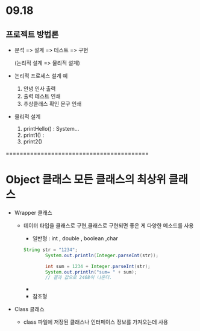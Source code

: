 # 09.18

## 프로젝트 방법론

- 분석 => 설계 => 테스트 => 구현

  (논리적 설계 => 물리적 설계)

- 논리적 프로세스 설계 예
  1. 안녕 인사 출력
  2. 출력 테스트 인쇄
  3. 추상클래스 확인 문구 인쇄
- 물리적 설계
  1. printHello() : System...
  2. print1() : 
  3. print2()

=========================================

#   Object 클래스  모든 클래스의 최상위 클래스

- Wrapper 클래스

  - 데이터 타입을 클래스로 구현,클래스로 구현되면 좋은 게 다양한 메소드를 사용

    - 일반형 : int , double , boolean ,char

    ```java
    String str = "1234";
            System.out.println(Integer.parseInt(str));
    
            int sum = 1234 + Integer.parseInt(str);
            System.out.println("sum= " + sum); 
    		// 결과 값으로 2468이 나온다.
    ```

    

    - 
    - 참조형

- Class 클래스

  - class 파일에 저장된 클래스나 인터페이스 정보를 가져오는데 사용


